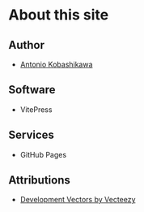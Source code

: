 # About this site

## Author

- [Antonio Kobashikawa](https://akcstudio.com)

## Software

- VitePress

## Services

- GitHub Pages

## Attributions

- <a href="https://www.vecteezy.com/free-vector/development">Development Vectors by Vecteezy</a>